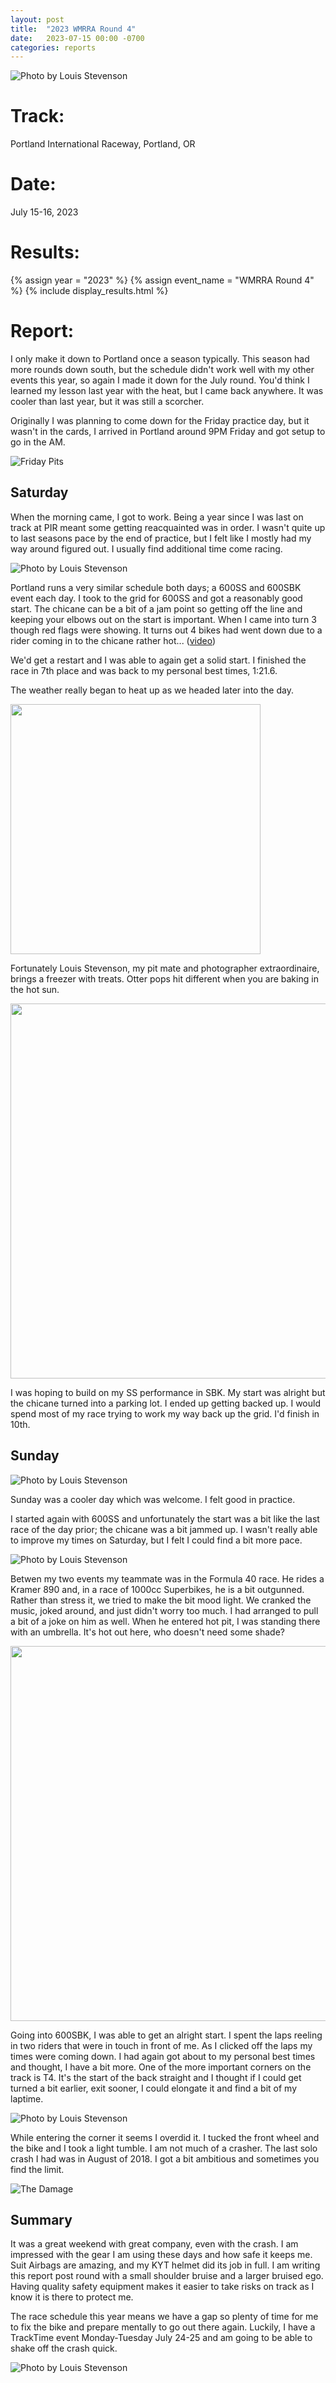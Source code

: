 ```yaml
---
layout: post
title:  "2023 WMRRA Round 4"
date:   2023-07-15 00:00 -0700
categories: reports
---
```


![Photo by Louis Stevenson](/img/race-report-photos/2023/wmrra-r4/STF07986.jpg)

# Track:
Portland International Raceway, Portland, OR

# Date:
July 15-16, 2023

# Results:
{% assign year = "2023" %}
{% assign event_name = "WMRRA Round 4" %}
{% include display_results.html %}

# Report:



I only make it down to Portland once a season typically. This season had more
rounds down south, but the schedule didn't work well with my other events this
year, so again I made it down for the July round. You'd think I learned my
lesson last year with the heat, but I came back anywhere. It was cooler than
last year, but it was still a scorcher.

Originally I was planning to come down for the Friday practice day, but it
wasn't in the cards, I arrived in Portland around 9PM Friday and got setup to
go in the AM.

![Friday Pits](/img/race-report-photos/2023/wmrra-r4/friday-pits.jpg)


## Saturday
When the morning came, I got to work. Being a year since I was last on track at
PIR meant some getting reacquainted was in order. I wasn't quite up to last
seasons pace by the end of practice, but I felt like I mostly had my way around
figured out. I usually find additional time come racing.

![Photo by Louis Stevenson](/img/race-report-photos/2023/wmrra-r4/STF09697.jpg)

Portland runs a very similar schedule both days; a 600SS and 600SBK event each day.
I took to the grid for 600SS and got a reasonably good start. The chicane can
be a bit of a jam point so getting off the line and keeping your elbows out on
the start is important. When I came into turn 3 though red flags were showing.
It turns out 4 bikes had went down due to a rider coming in to the chicane
rather hot... ([video](https://youtu.be/36KBvUJho74))

We'd get a restart and I was able to again get a solid start. I finished the
race in 7th place and was back to my personal best times, 1:21.6.

The weather really began to heat up as we headed later into the day.

<img height=400 src="/img/race-report-photos/2023/wmrra-r4/thermometer.jpg"/>


Fortunately Louis Stevenson, my pit mate and photographer extraordinaire, brings
a freezer with treats. Otter pops hit different when you are baking in the hot
sun.

<img height=600 src="/img/race-report-photos/2023/wmrra-r4/a-frosty-treat.jpg"/>

I was hoping to build on my SS performance in SBK. My start was alright but
the chicane turned into a parking lot. I ended up getting backed up. I would
spend most of my race trying to work my way back up the grid. I'd finish in 10th.

## Sunday

![Photo by Louis Stevenson](/img/race-report-photos/2023/wmrra-r4/STF07876.jpg)

Sunday was a cooler day which was welcome. I felt good in practice.

I started again with 600SS and unfortunately the start was a bit like the last
race of the day prior; the chicane was a bit jammed up. I wasn't really able to
improve my times on Saturday, but I felt I could find a bit more pace.

![Photo by Louis Stevenson](/img/race-report-photos/2023/wmrra-r4/STF03459.jpg)


Betwen my two events my teammate was in the Formula 40 race. He rides a Kramer 890
and, in a race of 1000cc Superbikes, he is a bit outgunned. Rather than stress
it, we tried to make the bit mood light. We cranked the music, joked around,
and just didn't worry too much. I had arranged to pull a bit of a joke on him
as well. When he entered hot pit, I was standing there with an umbrella. It's
hot out here, who doesn't need some shade?

<img height=600 src="/img/race-report-photos/2023/wmrra-r4/umbrella-girl.png"/>

Going into 600SBK, I was able to get an alright start. I spent the laps reeling
in two riders that were in touch in front of me. As I clicked off the laps my
times were coming down. I had again got about to my personal best times and
thought, I have a bit more. One of the more important corners on the track is T4.
It's the start of the back straight and I thought if I could get turned a bit
earlier, exit sooner, I could elongate it and find a bit of my laptime.

![Photo by Louis Stevenson](/img/race-report-photos/2023/wmrra-r4/STF02515TS.jpg)

While entering the corner it seems I overdid it. I tucked the front wheel and
the bike and I took a light tumble. I am not much of a crasher. The last solo
crash I had was in August of 2018. I got a bit ambitious and sometimes you find
the limit.

![The Damage](/img/race-report-photos/2023/wmrra-r4/crash-photo.jpg)

## Summary

It was a great weekend with great company, even with the crash. I am impressed
with the gear I am using these days and how safe it keeps me. Suit Airbags are 
amazing, and my KYT helmet did its job in full. I am writing this report post
round with a small shoulder bruise and a larger bruised ego. Having quality
safety equipment makes it easier to take risks on track as I know it is there
to protect me.

The race schedule this year means we have a gap so plenty of time for me to fix
the bike and prepare mentally to go out there again. Luckily, I have a TrackTime
event Monday-Tuesday July 24-25 and am going to be able to shake off the crash
quick.

![Photo by Louis Stevenson](/img/race-report-photos/2023/wmrra-r4/STF08097.jpg)

<!-- ![Photo by Louis Stevenson](/img/race-report-photos/2023/wmrra-r4/STF07935.jpg) -->


